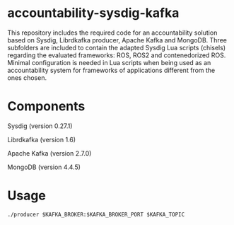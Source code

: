 # accountability-sysdig-kafka

This repository includes the required code for an accountability solution based on Sysdig, Librdkafka producer, Apache Kafka and MongoDB.
Three subfolders are included to contain the adapted Sysdig Lua scripts (chisels) regarding the evaluated frameworks: ROS, ROS2 and contenedorized ROS.
Minimal configuration is needed in Lua scripts when being used as an accountability system for frameworks of applications different from the ones chosen.

# Components
Sysdig (version 0.27.1)

Librdkafka (version 1.6)

Apache Kafka (version 2.7.0)

MongoDB (version 4.4.5)

# Usage
```
./producer $KAFKA_BROKER:$KAFKA_BROKER_PORT $KAFKA_TOPIC
```
